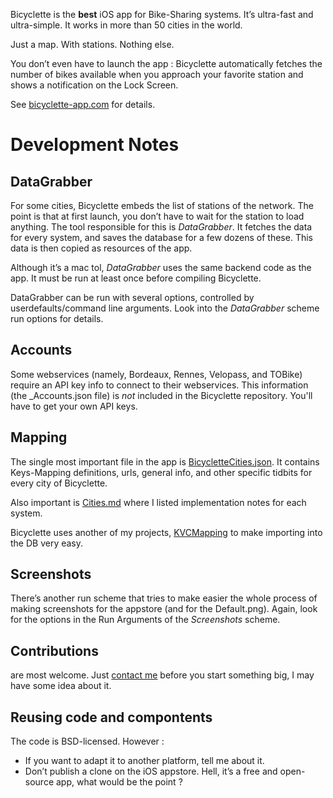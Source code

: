 Bicyclette is the **best** iOS app for Bike-Sharing systems. It’s ultra-fast and ultra-simple. It works in more than 50 cities in the world.

Just a map. With stations. Nothing else.

You don’t even have to launch the app : Bicyclette automatically fetches the number of bikes available when you approach your favorite station and shows a notification on the Lock Screen.

See [bicyclette-app.com](http://bicyclette-app.com) for details.

# Development Notes

## DataGrabber

For some cities, Bicyclette embeds the list of stations of the network. The point is that at first launch, you don’t have to wait for the station to load anything. The tool responsible for this is *DataGrabber*. It fetches the data for every system, and saves the database for a few dozens of these. This data is then copied as resources of the app.

Although it’s a mac tol, *DataGrabber* uses the same backend code as the app. It must be run at least once before compiling Bicyclette.

DataGrabber can be run with several options, controlled by userdefaults/command line arguments. Look into the *DataGrabber* scheme run options for details.

## Accounts

Some webservices (namely, Bordeaux, Rennes, Velopass, and TOBike) require an API key info to connect to their webservices. This information (the _Accounts.json file) is *not* included in the Bicyclette repository. You'll have to get your own API keys.

## Mapping

The single most important file in the app is [BicycletteCities.json](blob/master/Files/Cities/BicycletteCities.json). It contains Keys-Mapping definitions, urls, general info, and other specific tidbits for every city of Bicyclette.

Also important is [Cities.md](blob/master/Cities.md) where I listed implementation notes for each system.

Bicyclette uses another of my projects, [KVCMapping](https://github.com/n-b/KVCMapping) to make importing into the DB very easy.

## Screenshots

There’s another run scheme that tries to make easier the whole process of making screenshots for the appstore (and for the Default.png). Again, look for the options in the Run Arguments of the *Screenshots* scheme.

## Contributions

are most welcome. Just [contact me](nico@bou.io) before you start something big, I may have some idea about it.

## Reusing code and compontents

The code is BSD-licensed. However : 

* If you want to adapt it to another platform, tell me about it.
* Don’t publish a clone on the iOS appstore. Hell, it’s a free and open-source app, what would be the point ?

